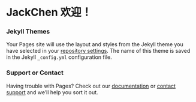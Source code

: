 # JackChen 欢迎！

### Jekyll Themes

Your Pages site will use the layout and styles from the Jekyll theme you have selected in your [repository settings](https://github.com/bone-x/jackChen.github.io/settings). The name of this theme is saved in the Jekyll `_config.yml` configuration file.

### Support or Contact

Having trouble with Pages? Check out our [documentation](https://help.github.com/categories/github-pages-basics/) or [contact support](https://github.com/contact) and we’ll help you sort it out.
